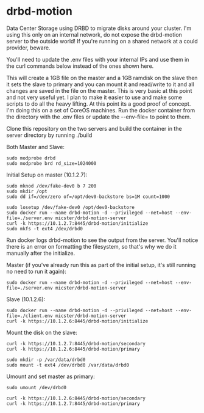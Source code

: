 # drbd-motion
Data Center Storage using DRBD to migrate disks around your cluster. I'm using this only on an internal network, do not expose the drbd-motion server to the outside world! If you're running on a shared network at a could provider, beware.

You'll need to update the .env files with your internal IPs and use them in the curl commands below instead of the ones shown here.

This will create a 1GB file on the master and a 1GB ramdisk on the slave then it sets the slave to primary and you can mount it and read/write to it and all changes are saved in the file on the master. This is very basic at this point and not very useful yet. I plan to make it easier to use and make some scripts to do all the heavy lifting. At this point its a good proof of concept. I'm doing this on a set of CoreOS machines. Run the docker container from the directory with the .env files or update the --env-file= to point to them.

Clone this repository on the two servers and build the container in the server directory by running ./build

Both Master and Slave:
```
sudo modprobe drbd
sudo modprobe brd rd_size=1024000
```

Initial Setup on master (10.1.2.7):
```
sudo mknod /dev/fake-dev0 b 7 200
sudo mkdir /opt
sudo dd if=/dev/zero of=/opt/dev0-backstore bs=1M count=1000

sudo losetup /dev/fake-dev0 /opt/dev0-backstore
sudo docker run --name drbd-motion -d --privileged --net=host --env-file=./server.env micster/drbd-motion-server
curl -k https://10.1.2.7:8445/drbd-motion/initialize
sudo mkfs -t ext4 /dev/drbd0
```

Run docker logs drbd-motion to see the output from the server. You'll notice there is an error on formatting the filesystem, so that's why we do it manually after the initialize.

Master (if you've already run this as part of the initial setup, it's still running no need to run it again):
```
sudo docker run --name drbd-motion -d --privileged --net=host --env-file=./server.env micster/drbd-motion-server
```

Slave (10.1.2.6):
```
sudo docker run --name drbd-motion -d --privileged --net=host --env-file=./client.env micster/drbd-motion-server
curl -k https://10.1.2.6:8445/drbd-motion/initialize
```

Mount the disk on the slave:
```
curl -k https://10.1.2.7:8445/drbd-motion/secondary
curl -k https://10.1.2.6:8445/drbd-motion/primary

sudo mkdir -p /var/data/drbd0
sudo mount -t ext4 /dev/drbd0 /var/data/drbd0
```

Umount and set master as primary:
```
sudo umount /dev/drbd0

curl -k https://10.1.2.6:8445/drbd-motion/secondary
curl -k https://10.1.2.7:8445/drbd-motion/primary

```
